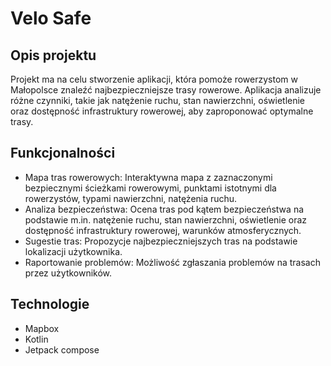 # Velo Safe
## Opis projektu
Projekt ma na celu stworzenie aplikacji, która pomoże rowerzystom w Małopolsce znaleźć najbezpieczniejsze trasy rowerowe. Aplikacja analizuje różne czynniki, takie jak natężenie ruchu, stan nawierzchni, oświetlenie oraz dostępność infrastruktury rowerowej, aby zaproponować optymalne trasy.

## Funkcjonalności
- Mapa tras rowerowych: Interaktywna mapa z zaznaczonymi bezpiecznymi ścieżkami rowerowymi, punktami istotnymi dla rowerzystów, typami nawierzchni, natężenia ruchu.
- Analiza bezpieczeństwa: Ocena tras pod kątem bezpieczeństwa na podstawie m.in. natężenie ruchu, stan nawierzchni, oświetlenie oraz dostępność infrastruktury rowerowej, warunków atmosferycznych.
- Sugestie tras: Propozycje najbezpieczniejszych tras na podstawie lokalizacji użytkownika.
- Raportowanie problemów: Możliwość zgłaszania problemów na trasach przez użytkowników.

## Technologie
- Mapbox
- Kotlin
- Jetpack compose
